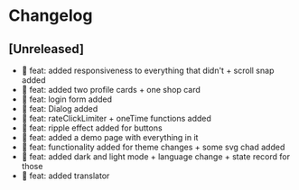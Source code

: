 # Changelog

## [Unreleased]

- 🎉 feat: added responsiveness to everything that didn't + scroll snap added
- 🎉 feat: added two profile cards + one shop card
- 🎉 feat: login form added
- 🎉 feat: Dialog added
- 🎉 feat: rateClickLimiter + oneTime functions added
- 🎉 feat: ripple effect added for buttons
- 🎉 feat: added a demo page with everything in it
- 🎉 feat: functionality added for theme changes + some svg chad added
- 🎉 feat: added dark and light mode + language change + state record for those
- 🎉 feat: added translator
<!-- ## [0.0.2] - 2022-12-07

### Added

- /

### Changed

### Deprecated

### Removed

### Fixed

### Security

## [0.0.1] - 2022-12-07

- initial release -->

<!-- Links -->
<!-- [keep a changelog]: https://keepachangelog.com/en/1.0.0/
[semantic versioning]: https://semver.org/spec/v2.0.0.html -->

<!-- Versions -->
<!-- [unreleased]: https://github.com/Author/Repository/compare/v0.0.2...HEAD
[0.0.2]: https://github.com/Author/Repository/compare/v0.0.1...v0.0.2
[0.0.1]: https://github.com/Author/Repository/releases/tag/v0.0.1 -->
